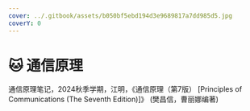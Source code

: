 ```yaml
---
cover: ../.gitbook/assets/b050bf5ebd194d3e9689817a7dd985d5.jpg
coverY: 0
---
```


# 🐱 通信原理

通信原理笔记，2024秋季学期，江明，《通信原理（第7版） \[Principles of Communications (The Seventh Edition)]》 (樊昌信，曹丽娜编著)
